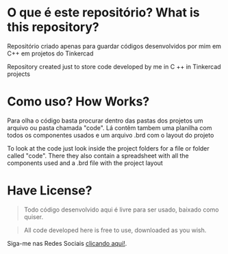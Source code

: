 # O que é este repositório? What is this repository?


Repositório criado apenas para guardar códigos desenvolvidos por mim em C++
em projetos do Tinkercad

Repository created just to store code developed by me in C ++
in Tinkercad projects


# Como uso? How Works?


Para olha o código basta procurar dentro das pastas dos projetos um arquivo ou pasta chamada "code".
Lá contêm tambem uma planilha com todos os componentes usados e um arquivo .brd com o layout do projeto

To look at the code just look inside the project folders for a file or folder called "code".
There they also contain a spreadsheet with all the components used and a .brd file with the project layout

# Have License?


> Todo código desenvolvido aqui é livre para ser usado, baixado como quiser.



> All code developed here is free to use, downloaded as you wish.




Siga-me nas Redes Sociais [clicando aqui!](https://linktr.ee/Ailtu).
